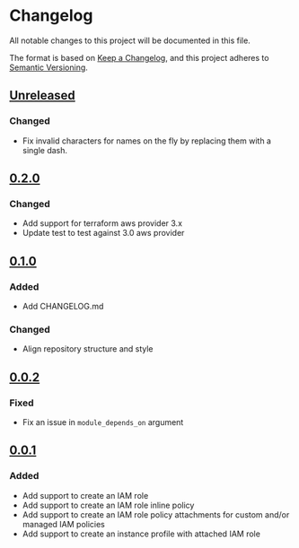 # Changelog
All notable changes to this project will be documented in this file.

The format is based on [Keep a Changelog](https://keepachangelog.com/en/1.0.0/),
and this project adheres to [Semantic Versioning](https://semver.org/spec/v2.0.0.html).

## [Unreleased]
### Changed
- Fix invalid characters for names on the fly by replacing them with a single dash.

## [0.2.0]
### Changed
- Add support for terraform aws provider 3.x
- Update test to test against 3.0 aws provider

## [0.1.0]
### Added
- Add CHANGELOG.md

### Changed
- Align repository structure and style

## [0.0.2]
### Fixed
- Fix an issue in `module_depends_on` argument

## [0.0.1]
### Added
- Add support to create an IAM role
- Add support to create an IAM role inline policy
- Add support to create an IAM role policy attachments for custom and/or managed IAM policies
- Add support to create an instance profile with attached IAM role

<!-- markdown-link-check-disable -->
[Unreleased]: https://github.com/mineiros-io/terraform-aws-iam-role/compare/v0.2.0...HEAD
[0.2.0]: https://github.com/mineiros-io/terraform-aws-iam-role/compare/v0.1.0...v0.2.0
<!-- markdown-link-check-disabled -->
[0.1.0]: https://github.com/mineiros-io/terraform-aws-iam-role/compare/v0.0.2...v0.1.0
[0.0.2]: https://github.com/mineiros-io/terraform-aws-iam-role/compare/v0.0.1...v0.0.2
[0.0.1]: https://github.com/mineiros-io/terraform-aws-iam-role/releases/tag/v0.0.1
